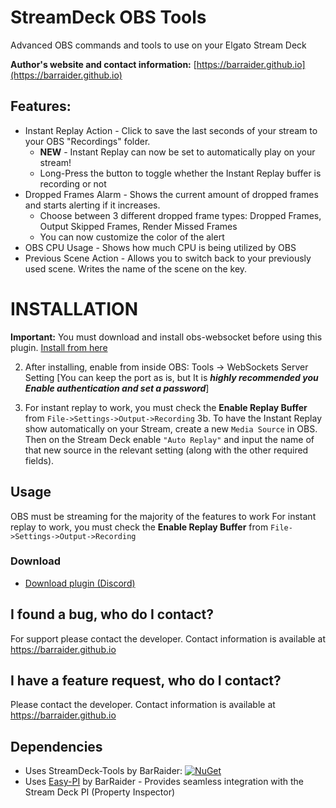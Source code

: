 # StreamDeck OBS Tools
 Advanced OBS commands and tools to use on your Elgato Stream Deck

**Author's website and contact information:** [https://barraider.github.io](https://barraider.github.io)

## Features:
- Instant Replay Action - Click to save the last seconds of your stream to your OBS "Recordings" folder.
  - **NEW** - Instant Replay can now be set to automatically play on your stream!
  - Long-Press the button to toggle whether the Instant Replay buffer is recording or not
- Dropped Frames Alarm - Shows the current amount of dropped frames and starts alerting if it increases.
  - Choose between 3 different dropped frame types: Dropped Frames, Output Skipped Frames, Render Missed Frames
  - You can now customize the color of the alert
- OBS CPU Usage - Shows how much CPU is being utilized by OBS
- Previous Scene Action - Allows you to switch back to your previously used scene. Writes the name of the scene on the key.

# INSTALLATION
**Important:** You must download and install obs-websocket before using this plugin. [Install from here]( https://github.com/Palakis/obs-websocket/releases/download/4.6.1/obs-websocket-4.6.1-Windows-Installer.exe)

2. After installing, enable from inside OBS: Tools -> WebSockets Server Setting 
[You can keep the port as is, but It is ***highly recommended you Enable authentication and set a password***]

3. For instant replay to work, you must check the **Enable Replay Buffer** from `File->Settings->Output->Recording`
3b. To have the Instant Replay show automatically on your Stream, create a new `Media Source` in OBS. Then on the Stream Deck enable `"Auto Replay"` and input the name of that new source in the relevant setting (along with the other required fields).

## Usage
OBS must be streaming for the majority of the features to work
For instant replay to work, you must check the **Enable Replay Buffer** from `File->Settings->Output->Recording`

### Download

* [Download plugin (Discord)](https://discord.gg/sHsKXhM)

## I found a bug, who do I contact?
For support please contact the developer. Contact information is available at https://barraider.github.io

## I have a feature request, who do I contact?
Please contact the developer. Contact information is available at https://barraider.github.io

## Dependencies
* Uses StreamDeck-Tools by BarRaider: [![NuGet](https://img.shields.io/nuget/v/streamdeck-tools.svg?style=flat)](https://www.nuget.org/packages/streamdeck-tools)
* Uses [Easy-PI](https://github.com/BarRaider/streamdeck-easypi) by BarRaider - Provides seamless integration with the Stream Deck PI (Property Inspector) 